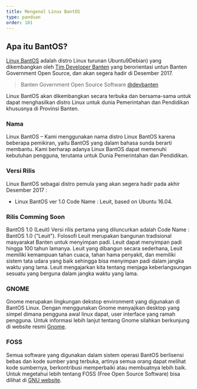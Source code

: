 ```yaml
---
title: Mengenal Linux BantOS
type: panduan
order: 101
---
```


## Apa itu BantOS?

[Linux BantOS](http://linux.dev.bantenprov.go.id/) adalah distro Linux turunan Ubuntu9Debian) yang dikembangkan oleh [Tim Developer Banten](http://dev.bantenprov.go.id/) yang berorientasi untun Banten Government Open Source, dan akan segera hadir di Desember 2017.

> Banten Government Open Source Software [@devbanten](https://www.twitter.com/devbanten/)

Linux BantOS akan dikembangkan secara terbuka dan bersama-sama untuk dapat menghasilkan distro Linux untuk dunia Pemerintahan dan Pendidikan khususnya di Provinsi Banten.

### Nama

Linux BantOS – Kami menggunakan nama distro Linux BantOS karena beberapa pemikiran, yaitu BantOS yang dalam bahasa sunda  berarti membantu. Kami berharap adanya Linux BantOS dapat memenuhi kebutuhan pengguna, terutama untuk Dunia Pemerintahan dan Pendidikan.

### Versi Rilis

Linux BantOS sebagai distro pemula yang akan segera hadir pada akhir Desember 2017 :

* Linux BantOS ver 1.0 Code Name : Leuit, based on Ubuntu 16.04.

### Rilis Comming Soon

BantOS 1.0 (Leuit)
Versi rilis pertama yang diluncurkan adalah Code Name : BantOS 1.0 ("Leuit"). Folosofi Leuit merupakan bangunan tradisional masyarakat Banten untuk menyimpan padi. Leuit dapat menyimpan padi hingga 100 tahun lamanya. Leuit yang dibangun secara sederhana, Leuit memiliki kemampuan tahan cuaca, tahan hama penyakit, dan memiliki sistem tata udara yang baik sehingga bisa menyimpan padi dalam jangka waktu yang lama. Leuit mengajarkan kita tentang menjaga keberlangsungan sesuatu yang berguna dalam jangka waktu yang lama.

### GNOME

Gnome merupakan lingkungan dekstop environment yang digunakan di BantOS Linux. Dengan menggunakan Gnome menyajikan desktop yang simpel dimana pengguna awal linux dapat, user interface yang ramah pengguna. Untuk informasi lebih lanjut tentang Gnome silahkan berkunjung di website resmi [Gnome](http://gnome.org/).

### FOSS

Semua software yang digunakan dalam sistem operasi BantOS berlisensi bebas dan kode sumber yang terbuka, artinya semua orang dapat melihat kode sumbernya, berkontribusi memperbaiki atau membuatnya lebih baik. Untuk megetahui lebih tentang FOSS (Free Open Source Software) bisa dilihat di [GNU website](http://gnu.org/).
